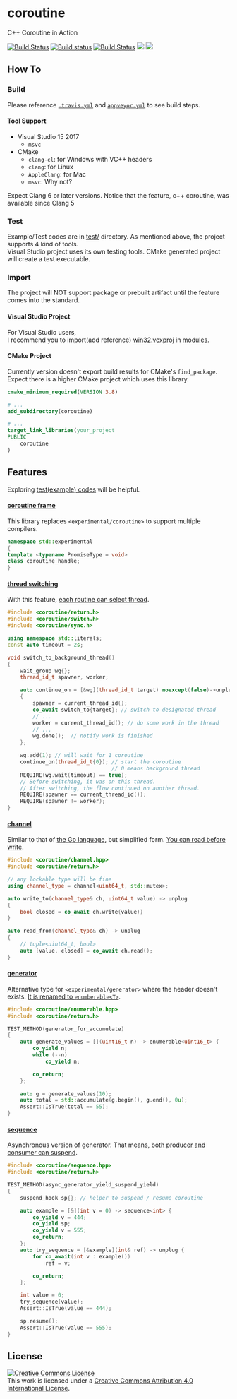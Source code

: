 # coroutine

C++ Coroutine in Action

[![Build Status](https://dev.azure.com/luncliff/personal/_apis/build/status/luncliff.coroutine?branchName=master)](https://dev.azure.com/luncliff/personal/_build/latest?definitionId=13?branchName=master)
[![Build status](https://ci.appveyor.com/api/projects/status/vpjssf4g6cv4a4ys/branch/master?svg=true)](https://ci.appveyor.com/project/luncliff/coroutine/branch/master)
[![Build Status](https://travis-ci.org/luncliff/coroutine.svg?branch=master)](https://travis-ci.org/luncliff/coroutine)
[![](https://sonarcloud.io/api/project_badges/measure?project=luncliff_coroutine&metric=sqale_rating)](https://sonarcloud.io/dashboard?id=luncliff_coroutine) [![](https://sonarcloud.io/api/project_badges/measure?project=luncliff_coroutine&metric=ncloc)](https://sonarcloud.io/dashboard?id=luncliff_coroutine)

## How To

### Build

Please reference [`.travis.yml`](./.travis.yml) and [`appveyor.yml`](./appveyor.yml) to see build steps.

#### Tool Support

* Visual Studio 15 2017
  * `msvc`
* CMake
  * `clang-cl`: for Windows with VC++ headers
  * `clang`: for Linux
  * `AppleClang`: for Mac
  * `msvc`: Why not?

Expect Clang 6 or later versions. Notice that the feature, c++ coroutine, was available since Clang 5

### Test

Example/Test codes are in [test/](./test) directory. As mentioned above, the project supports 4 kind of tools.  
Visual Studio project uses its own testing tools. CMake generated project will create a test executable.

### Import

The project will NOT support package or prebuilt artifact until the feature comes into the standard.

#### Visual Studio Project

For Visual Studio users,   
I recommend you to import(add reference) [win32.vcxproj](./modules/win32.vcxproj) in [modules](./modules/).

#### CMake Project

Currently version doesn't export build results for CMake's `find_package`.
Expect there is a higher CMake project which uses this library.

```cmake
cmake_minimum_required(VERSION 3.8)

# ...
add_subdirectory(coroutine)

# ...
target_link_libraries(your_project
PUBLIC
    coroutine
)
```

## Features

Exploring [test(example) codes](./test) will be helpful.

#### [coroutine frame](./interface/coroutine/frame.h)    

This library replaces `<experimental/coroutine>` to support multiple compilers.

```c++
namespace std::experimental
{
template <typename PromiseType = void>
class coroutine_handle;
}
```

#### [thread switching](./interface/coroutine/switch.h)  

With this feature, [each routine can select thread](./test/thread/switch_to.cpp). 

```c++
#include <coroutine/return.h>
#include <coroutine/switch.h>
#include <coroutine/sync.h>

using namespace std::literals;
const auto timeout = 2s;

void switch_to_background_thread()
{
    wait_group wg{};
    thread_id_t spawner, worker;

    auto continue_on = [&wg](thread_id_t target) noexcept(false)->unplug
    {
        spawner = current_thread_id();
        co_await switch_to{target}; // switch to designated thread
        // ...
        worker = current_thread_id(); // do some work in the thread
        // ...
        wg.done();  // notify work is finished
    };

    wg.add(1); // will wait for 1 coroutine
    continue_on(thread_id_t{0}); // start the coroutine
                                 // 0 means background thread
    REQUIRE(wg.wait(timeout) == true);
    // Before switching, it was on this thread.
    // After switching, the flow continued on another thread.
    REQUIRE(spawner == current_thread_id());
    REQUIRE(spawner != worker);
}
```

#### [channel](./interface/coroutine/channel.hpp)  

Similar to that of [the Go language](https://golang.org/), but simplified form. [You can read before write](./test/vs/channel.cpp).

```c++
#include <coroutine/channel.hpp>
#include <coroutine/return.h>

// any lockable type will be fine
using channel_type = channel<uint64_t, std::mutex>;

auto write_to(channel_type& ch, uint64_t value) -> unplug
{
    bool closed = co_await ch.write(value))
}

auto read_from(channel_type& ch) -> unplug
{
    // tuple<uint64_t, bool>
    auto [value, closed] = co_await ch.read();
}
```

#### [generator](./interface/coroutine/enumerable.hpp)  

Alternative type for `<experimental/generator>` where the header doesn't exists. [It is renamed to `enumberable<T>`](./test/vs/generator.cpp).

```c++
#include <coroutine/enumerable.hpp>
#include <coroutine/return.h>

TEST_METHOD(generator_for_accumulate)
{
    auto generate_values = [](uint16_t n) -> enumerable<uint16_t> {
        co_yield n;
        while (--n)
            co_yield n;

        co_return;
    };

    auto g = generate_values(10);
    auto total = std::accumulate(g.begin(), g.end(), 0u);
    Assert::IsTrue(total == 55);
}
```

#### [sequence](./interface/coroutine/sequence.hpp)  

Asynchronous version of generator. That means, [both producer and consumer can suspend](./test/vs/async_generator.cpp).

```c++
#include <coroutine/sequence.hpp>
#include <coroutine/return.h>

TEST_METHOD(async_generator_yield_suspend_yield)
{
    suspend_hook sp{}; // helper to suspend / resume coroutine

    auto example = [&](int v = 0) -> sequence<int> {
        co_yield v = 444;
        co_yield sp;
        co_yield v = 555;
        co_return;
    };
    auto try_sequence = [&example](int& ref) -> unplug {
        for co_await(int v : example())
            ref = v;

        co_return;
    };

    int value = 0;
    try_sequence(value);
    Assert::IsTrue(value == 444);

    sp.resume();
    Assert::IsTrue(value == 555);
}
```

## License

<a rel="license" href="http://creativecommons.org/licenses/by/4.0/"><img alt="Creative Commons License" style="border-width:0" src="https://i.creativecommons.org/l/by/4.0/88x31.png" /></a><br />This work is licensed under a <a rel="license" href="http://creativecommons.org/licenses/by/4.0/">Creative Commons Attribution 4.0 International License</a>.
